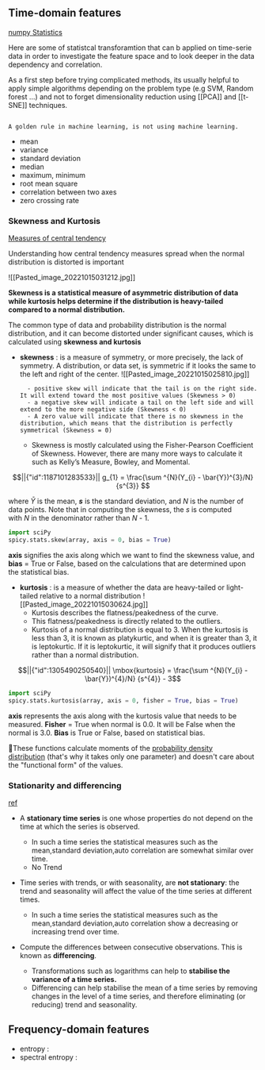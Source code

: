 ## Time-domain features

[numpy Statistics](https://numpy.org/doc/stable/reference/routines.statistics.html)

Here are some of statistcal transforamtion that can b applied on time-serie  data  in order to investigate the feature space and to look deeper in the data dependency and correlation. 

As a first step before trying complicated methods, its usually helpful to apply simple algorithms depending on the problem type (e.g SVM, Random forest ...) and not to forget dimensionality reduction using [[PCA]] and [[t-SNE]] techniques.

```ad-note

A golden rule in machine learning, is not using machine learning. 
```

- mean 
- variance 
- standard deviation 
- median 
- maximum, minimum 
- root mean square 
- correlation between two axes 
- zero crossing rate 


### Skewness and Kurtosis

 [Measures of central tendency](https://www.turing.com/kb/calculating-skewness-and-kurtosis-in-python)

Understanding how central tendency measures spread when the normal distribution is distorted is important

![[Pasted_image_20221015031212.jpg]]



**Skewness is a statistical measure of asymmetric distribution of data while kurtosis helps determine if the distribution is heavy-tailed compared to a normal distribution.**


The common type of data and probability distribution is the normal distribution, and it can become distorted under significant causes, which is calculated using **skewness and kurtosis**

- **skewness** :  is a measure of symmetry, or more precisely, the lack of symmetry. A distribution, or data set, is symmetric if it looks the same to the left and right of the center.
![[Pasted_image_20221015025810.jpg]]

		- positive skew will indicate that the tail is on the right side. It will extend toward the most positive values (Skewness > 0)
		- a negative skew will indicate a tail on the left side and will extend to the more negative side (Skewness < 0)
		- A zero value will indicate that there is no skewness in the distribution, which means that the distribution is perfectly symmetrical (Skewness = 0)
	- Skewness is mostly calculated using the Fisher-Pearson Coefficient of Skewness. However, there are many more ways to calculate it such as Kelly’s Measure, Bowley, and Momental.
```math
||{"id":1187101283533}||

g_{1} = \frac{\sum ^{N}(Y_{i} - \bar{Y})^{3}/N} {s^{3}}

```
where $\bar{Y}$ is the mean, **_s_** is the standard deviation, and _N_ is the number of data points. Note that in computing the skewness, the _s_ is computed with _N_ in the denominator rather than _N_ - 1.
```python
import sciPy
spicy.stats.skew(array, axis = 0, bias = True)
```
**axis** signifies the axis along which we want to find the skewness value, and **bias** = True or False, based on the calculations that are determined upon the statistical bias.

- **kurtosis** : is a measure of whether the data are heavy-tailed or light-tailed relative to a normal distribution
![[Pasted_image_20221015030624.jpg]]
	- Kurtosis describes the flatness/peakedness of the curve.
	- This flatness/peakedness is directly related to the outliers.
	- Kurtosis of a normal distribution is equal to 3. When the kurtosis is less than 3, it is known as platykurtic, and when it is greater than 3, it is leptokurtic. If it is leptokurtic, it will signify that it produces outliers rather than a normal distribution.
```math
||{"id":1305490250540}||

\mbox{kurtosis} = \frac{\sum ^{N}(Y_{i} - \bar{Y})^{4}/N} {s^{4}}  - 3
```
```python
import sciPy
spicy.stats.kurtosis(array, axis = 0, fisher = True, bias = True)
```

**axis** represents the axis along with the kurtosis value that needs to be measured.
**Fisher** = True when normal is 0.0. It will be False when the normal is 3.0. **Bias** is True or False, based on statistical bias.

🏹These functions calculate moments of the [probability density distribution](https://en.wikipedia.org/wiki/Probability_density_function) (that's why it takes only one parameter) and doesn't care about the "functional form" of the values.

### Stationarity and differencing
[ref](https://otexts.com/fpp2/stationarity.html)
* A **stationary time series** is one whose properties do not depend on the time at which the series is observed.
	* In such a time series the statistical measures such as the mean,standard deviation,auto correlation are somewhat similar over time.
	* No Trend

* Time series with trends, or with seasonality, are **not stationary**: the trend and seasonality will affect the value of the time series at different times.
	* In such a time series the statistical measures such as the mean,standard deviation,auto correlation show a decreasing or increasing trend over time.


* Compute the differences between consecutive observations. This is known as **differencing**.
	* Transformations such as logarithms can help to **stabilise the variance of a time series.**
	* Differencing can help stabilise the mean of a time series by removing changes in the level of a time series, and therefore eliminating (or reducing) trend and seasonality.

## Frequency-domain features
- entropy :
- spectral entropy :
